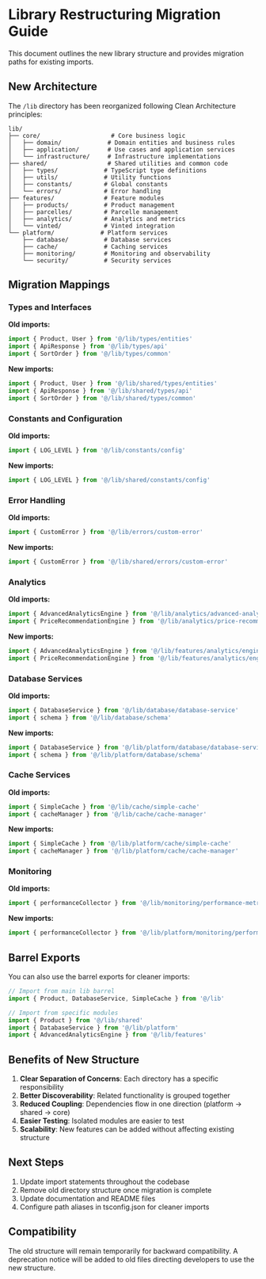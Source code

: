 # Library Restructuring Migration Guide

This document outlines the new library structure and provides migration paths for existing imports.

## New Architecture

The `/lib` directory has been reorganized following Clean Architecture principles:

```
lib/
├── core/                    # Core business logic
│   ├── domain/             # Domain entities and business rules
│   ├── application/        # Use cases and application services
│   └── infrastructure/     # Infrastructure implementations
├── shared/                 # Shared utilities and common code
│   ├── types/             # TypeScript type definitions
│   ├── utils/             # Utility functions
│   ├── constants/         # Global constants
│   └── errors/            # Error handling
├── features/              # Feature modules
│   ├── products/          # Product management
│   ├── parcelles/         # Parcelle management
│   ├── analytics/         # Analytics and metrics
│   └── vinted/            # Vinted integration
└── platform/             # Platform services
    ├── database/          # Database services
    ├── cache/             # Caching services
    ├── monitoring/        # Monitoring and observability
    └── security/          # Security services
```

## Migration Mappings

### Types and Interfaces

**Old imports:**
```typescript
import { Product, User } from '@/lib/types/entities'
import { ApiResponse } from '@/lib/types/api'
import { SortOrder } from '@/lib/types/common'
```

**New imports:**
```typescript
import { Product, User } from '@/lib/shared/types/entities'
import { ApiResponse } from '@/lib/shared/types/api'
import { SortOrder } from '@/lib/shared/types/common'
```

### Constants and Configuration

**Old imports:**
```typescript
import { LOG_LEVEL } from '@/lib/constants/config'
```

**New imports:**
```typescript
import { LOG_LEVEL } from '@/lib/shared/constants/config'
```

### Error Handling

**Old imports:**
```typescript
import { CustomError } from '@/lib/errors/custom-error'
```

**New imports:**
```typescript
import { CustomError } from '@/lib/shared/errors/custom-error'
```

### Analytics

**Old imports:**
```typescript
import { AdvancedAnalyticsEngine } from '@/lib/analytics/advanced-analytics-engine'
import { PriceRecommendationEngine } from '@/lib/analytics/price-recommendation-engine'
```

**New imports:**
```typescript
import { AdvancedAnalyticsEngine } from '@/lib/features/analytics/engines/advanced-analytics-engine'
import { PriceRecommendationEngine } from '@/lib/features/analytics/engines/price-recommendation-engine'
```

### Database Services

**Old imports:**
```typescript
import { DatabaseService } from '@/lib/database/database-service'
import { schema } from '@/lib/database/schema'
```

**New imports:**
```typescript
import { DatabaseService } from '@/lib/platform/database/database-service'
import { schema } from '@/lib/platform/database/schema'
```

### Cache Services

**Old imports:**
```typescript
import { SimpleCache } from '@/lib/cache/simple-cache'
import { cacheManager } from '@/lib/cache/cache-manager'
```

**New imports:**
```typescript
import { SimpleCache } from '@/lib/platform/cache/simple-cache'
import { cacheManager } from '@/lib/platform/cache/cache-manager'
```

### Monitoring

**Old imports:**
```typescript
import { performanceCollector } from '@/lib/monitoring/performance-metrics'
```

**New imports:**
```typescript
import { performanceCollector } from '@/lib/platform/monitoring/performance-metrics'
```

## Barrel Exports

You can also use the barrel exports for cleaner imports:

```typescript
// Import from main lib barrel
import { Product, DatabaseService, SimpleCache } from '@/lib'

// Import from specific modules
import { Product } from '@/lib/shared'
import { DatabaseService } from '@/lib/platform'
import { AdvancedAnalyticsEngine } from '@/lib/features'
```

## Benefits of New Structure

1. **Clear Separation of Concerns**: Each directory has a specific responsibility
2. **Better Discoverability**: Related functionality is grouped together
3. **Reduced Coupling**: Dependencies flow in one direction (platform → shared → core)
4. **Easier Testing**: Isolated modules are easier to test
5. **Scalability**: New features can be added without affecting existing structure

## Next Steps

1. Update import statements throughout the codebase
2. Remove old directory structure once migration is complete
3. Update documentation and README files
4. Configure path aliases in tsconfig.json for cleaner imports

## Compatibility

The old structure will remain temporarily for backward compatibility. A deprecation notice will be added to old files directing developers to use the new structure.